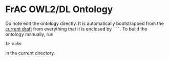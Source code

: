 # FrAC OWL2/DL Ontology

Do note edit the ontology directly. It is automatically bootstrapped from the [current draft](../index.md) from everything that it is enclosed by ` ``` `. To build the ontology manually, run

	$> make 

in the current directory.